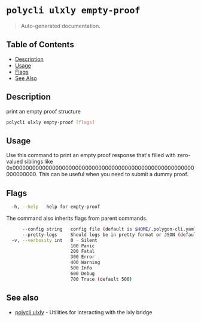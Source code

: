 # `polycli ulxly empty-proof`

> Auto-generated documentation.

## Table of Contents

- [Description](#description)
- [Usage](#usage)
- [Flags](#flags)
- [See Also](#see-also)

## Description

print an empty proof structure

```bash
polycli ulxly empty-proof [flags]
```

## Usage

Use this command to print an empty proof response that's filled with
zero-valued siblings like
0x0000000000000000000000000000000000000000000000000000000000000000. This
can be useful when you need to submit a dummy proof.
## Flags

```bash
  -h, --help   help for empty-proof
```

The command also inherits flags from parent commands.

```bash
      --config string   config file (default is $HOME/.polygon-cli.yaml)
      --pretty-logs     Should logs be in pretty format or JSON (default true)
  -v, --verbosity int   0 - Silent
                        100 Panic
                        200 Fatal
                        300 Error
                        400 Warning
                        500 Info
                        600 Debug
                        700 Trace (default 500)
```

## See also

- [polycli ulxly](polycli_ulxly.md) - Utilities for interacting with the lxly bridge
